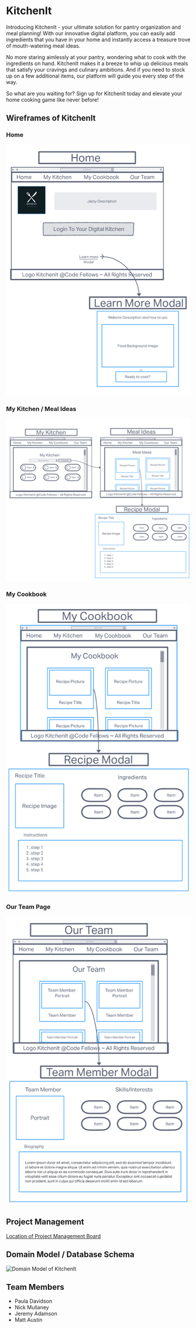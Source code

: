 # KitchenIt

Introducing KitchenIt - your ultimate solution for pantry organization and meal planning! With our innovative digital platform, you can easily add ingredients that you have in your home and instantly access a treasure trove of mouth-watering meal ideas.

No more staring aimlessly at your pantry, wondering what to cook with the ingredients on hand. KitchenIt makes it a breeze to whip up delicious meals that satisfy your cravings and culinary ambitions. And if you need to stock up on a few additional items, our platform will guide you every step of the way.

So what are you waiting for? Sign up for KitchenIt today and elevate your home cooking game like never before!

## Wireframes of KitchenIt

### Home

![Home wireframe](img/home.PNG)

### My Kitchen / Meal Ideas

![My Kitchen wireframe](img/my-kitchen.PNG)

### My Cookbook

![My Cookbook wireframe](img/my-cookbook.PNG)

### Our Team Page

![Our Team wireframe](img/our-team.PNG)

## Project Management

[Location of Project Management Board](https://github.com/orgs/const-mangoDB/projects/1)

## Domain Model / Database Schema

![Domain Model of KitchenIt](XXX)

## Team Members

- Paula Davidson
- Nick Mullaney
- Jeremy Adamson
- Matt Austin
